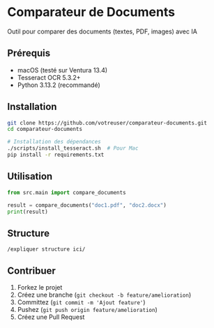 # Comparateur de Documents

Outil pour comparer des documents (textes, PDF, images) avec IA

## Prérequis

- macOS (testé sur Ventura 13.4)
- Tesseract OCR 5.3.2+
- Python 3.13.2 (recommandé)

## Installation

```bash
git clone https://github.com/votreuser/comparateur-documents.git
cd comparateur-documents

# Installation des dépendances
./scripts/install_tesseract.sh  # Pour Mac
pip install -r requirements.txt
```

## Utilisation

```python
from src.main import compare_documents

result = compare_documents("doc1.pdf", "doc2.docx")
print(result)
```

## Structure

```
/expliquer structure ici/
```

## Contribuer

1. Forkez le projet
2. Créez une branche (`git checkout -b feature/amelioration`)
3. Committez (`git commit -m 'Ajout feature'`)
4. Pushez (`git push origin feature/amelioration`)
5. Créez une Pull Request

```

```
